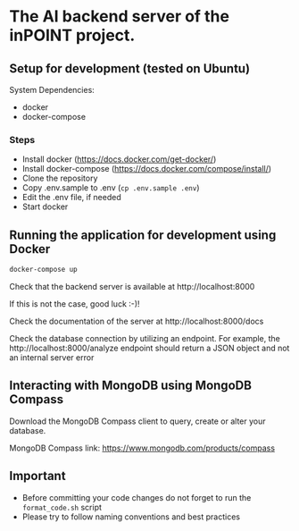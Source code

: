 # The AI backend server of the inPOINT project.

## Setup for development (tested on Ubuntu)

System Dependencies:
- docker
- docker-compose

### Steps
* Install docker (https://docs.docker.com/get-docker/)
* Install docker-compose (https://docs.docker.com/compose/install/)
* Clone the repository
* Copy .env.sample to .env (`cp .env.sample .env`)
* Edit the .env file, if needed
* Start docker

## Running the application for development using Docker
```bash
docker-compose up
```
Check that the backend server is available at http://localhost:8000

If this is not the case, good luck :-)!

Check the documentation of the server at http://localhost:8000/docs

Check the database connection by utilizing an endpoint.
For example, the http://localhost:8000/analyze endpoint should return a JSON
object and not an internal server error

## Interacting with MongoDB using MongoDB Compass
Download the MongoDB Compass client to query, create or alter your database.

MongoDB Compass link: https://www.mongodb.com/products/compass

## Important
- Before committing your code changes do not forget to run the `format_code.sh` script
- Please try to follow naming conventions and best practices
